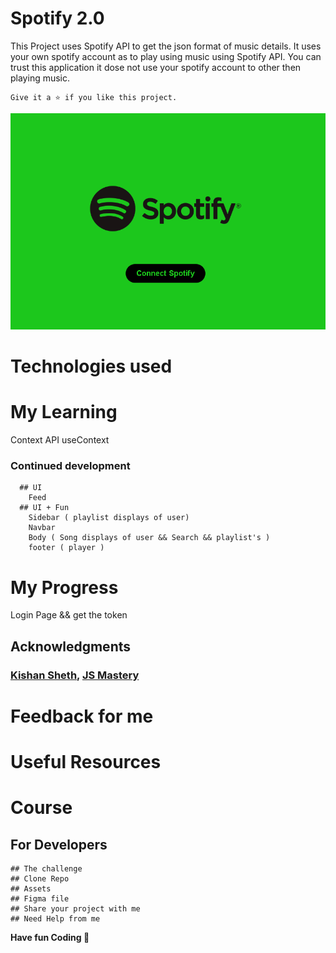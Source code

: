 # Spotify 2.0

This Project uses Spotify API to get the json format of music details. It uses your own spotify account as to play using music using Spotify API. You can trust this application it dose not use your spotify account to other then playing music.

    Give it a ⭐ if you like this project.

<p align="left"> <a href="https://5-react-hard-project-pearl.vercel.app/" target="_blank" rel="noreferrer"> <img src="./src/assets/Display.png" alt="amplify" /> </a> </p>

# Technologies used

# My Learning
  Context API
useContext

### Continued development

      ## UI
        Feed
      ## UI + Fun
        Sidebar ( playlist displays of user)
        Navbar
        Body ( Song displays of user && Search && playlist's )
        footer ( player )

# My Progress

Login Page && get the token

## Acknowledgments

### [Kishan Sheth](https://youtu.be/ajVcLGEw8Xw?si=h4Cy3M5a0ZlDbhP7), [JS Mastery](https://youtu.be/I1cpb0tYV74?si=F4XPeY96fOiy3FR9)

# Feedback for me

# Useful Resources

# Course

## For Developers

    ## The challenge
    ## Clone Repo
    ## Assets
    ## Figma file
    ## Share your project with me
    ## Need Help from me

**Have fun Coding 🚀**
